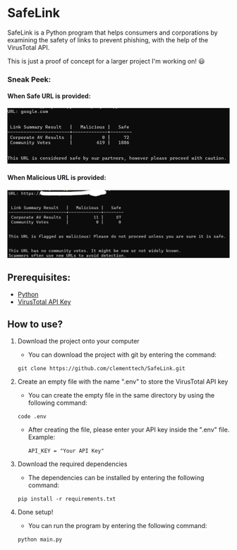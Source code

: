 # SafeLink
SafeLink is a Python program that helps consumers and corporations by examining the safety of links to prevent phishing, with the help of the VirusTotal API.

This is just a proof of concept for a larger project I'm working on! 😃

### Sneak Peek:
#### When Safe URL is provided:
![Screenshot](https://raw.githubusercontent.com/clementtech/SafeLink/refs/heads/main/assets/safe_link_result.png)

#### When Malicious URL is provided:
![Screenshot](https://raw.githubusercontent.com/clementtech/SafeLink/refs/heads/main/assets/malicious_link_result.png)

## Prerequisites:
- [Python](https://www.python.org/downloads/)
- [VirusTotal API Key](https://docs.virustotal.com/docs/please-give-me-an-api-key)

## How to use?
1. Download the project onto your computer
    - You can download the project with git by entering the command:
    ```
    git clone https://github.com/clementtech/SafeLink.git
    ```

2. Create an empty file with the name ".env" to store the VirusTotal API key
    - You can create the empty file in the same directory by using the following command:
    ```
    code .env
    ```
    - After creating the file, please enter your API key inside the ".env" file.
      Example:
      ```
      API_KEY = "Your API Key"
      ```

3. Download the required dependencies 
    - The dependencies can be installed by entering the following command:
    ```
    pip install -r requirements.txt
    ```

4. Done setup!
    - You can run the program by entering the following command:
    ```
    python main.py
    ```
